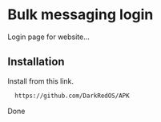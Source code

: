 
# Bulk messaging login

Login page for website...

## Installation

Install from this link.

```bash
  https://github.com/DarkRedOS/APK
```
Done
